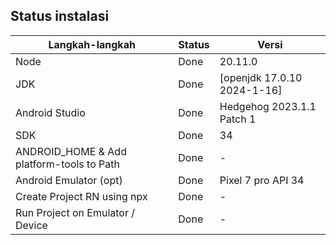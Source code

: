 ## Status instalasi

| Langkah-langkah                           | Status | Versi                       | 
| ----------------------------------------- | ------ | --------------------------- | 
| Node                                      | Done   | 20.11.0                     | 
| JDK                                       | Done   | [openjdk 17.0.10 2024-1-16] | 
| Android Studio                            | Done   | Hedgehog 2023.1.1 Patch 1   | 
| SDK                                       | Done   | 34                          | 
| ANDROID_HOME & Add platform-tools to Path | Done   | -                           | 
| Android Emulator (opt)                    | Done   | Pixel 7 pro API 34          | 
| Create Project RN using npx               | Done   | -                           | 
| Run Project on Emulator / Device          | Done   | -                           |
